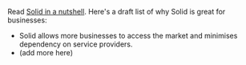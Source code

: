 Read [Solid in a nutshell](https://github.com/solid/Explaining-the-Vision-Panel/blob/master/Nutshell/Solid-in-a-nutshell.md). Here's a draft list of why Solid is great for businesses: 

* Solid allows more businesses to access the market and minimises dependency on service providers. 
* (add more here) 
